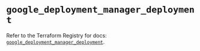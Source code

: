 # `google_deployment_manager_deployment`

Refer to the Terraform Registry for docs: [`google_deployment_manager_deployment`](https://registry.terraform.io/providers/hashicorp/google/6.18.0/docs/resources/deployment_manager_deployment).
